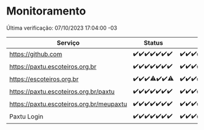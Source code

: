 # Monitoramento

Última verificação: 07/10/2023 17:04:00 -03

|Serviço|Status|Últimas 24h|
|---|---|---|
|https://github.com|<span title="2023-09-30: OK=24">✔️</span><span title="2023-10-01: OK=24">✔️</span><span title="2023-10-02: OK=24">✔️</span><span title="2023-10-03: OK=24">✔️</span><span title="2023-10-04: OK=24">✔️</span><span title="2023-10-05: OK=24">✔️</span><span title="2023-10-06: OK=20">✔️</span>|<span title="06/10/2023 17:06:00 -03 : 200">✔️</span><span title="06/10/2023 18:03:00 -03 : 200">✔️</span><span title="06/10/2023 19:03:00 -03 : 200">✔️</span><span title="06/10/2023 20:04:00 -03 : 200">✔️</span><span title="06/10/2023 21:28:00 -03 : 200">✔️</span><span title="06/10/2023 22:39:00 -03 : 200">✔️</span><span title="06/10/2023 23:12:00 -03 : 200">✔️</span><span title="07/10/2023 00:06:00 -03 : 200">✔️</span><span title="07/10/2023 01:07:00 -03 : 200">✔️</span><span title="07/10/2023 02:03:00 -03 : 200">✔️</span><span title="07/10/2023 03:07:00 -03 : 200">✔️</span><span title="07/10/2023 04:03:00 -03 : 200">✔️</span><span title="07/10/2023 05:07:00 -03 : 200">✔️</span><span title="07/10/2023 06:03:00 -03 : 200">✔️</span><span title="07/10/2023 07:03:00 -03 : 200">✔️</span><span title="07/10/2023 08:03:00 -03 : 200">✔️</span><span title="07/10/2023 09:09:00 -03 : 200">✔️</span><span title="07/10/2023 10:05:00 -03 : 200">✔️</span><span title="07/10/2023 11:03:00 -03 : 200">✔️</span><span title="07/10/2023 12:04:00 -03 : 200">✔️</span><span title="07/10/2023 13:06:00 -03 : 200">✔️</span><span title="07/10/2023 14:03:00 -03 : 200">✔️</span><span title="07/10/2023 15:06:00 -03 : 200">✔️</span><span title="07/10/2023 16:02:00 -03 : 200">✔️</span><span title="07/10/2023 17:04:00 -03 : 200">✔️</span>|
|https://paxtu.escoteiros.org.br|<span title="2023-09-30: OK=24">✔️</span><span title="2023-10-01: OK=24">✔️</span><span title="2023-10-02: OK=24">✔️</span><span title="2023-10-03: OK=24">✔️</span><span title="2023-10-04: OK=24">✔️</span><span title="2023-10-05: OK=24">✔️</span><span title="2023-10-06: OK=20">✔️</span>|<span title="06/10/2023 17:06:00 -03 : 200">✔️</span><span title="06/10/2023 18:03:00 -03 : 200">✔️</span><span title="06/10/2023 19:03:00 -03 : 200">✔️</span><span title="06/10/2023 20:04:00 -03 : 200">✔️</span><span title="06/10/2023 21:28:00 -03 : 200">✔️</span><span title="06/10/2023 22:39:00 -03 : 200">✔️</span><span title="06/10/2023 23:12:00 -03 : 200">✔️</span><span title="07/10/2023 00:06:00 -03 : 200">✔️</span><span title="07/10/2023 01:07:00 -03 : 200">✔️</span><span title="07/10/2023 02:03:00 -03 : 200">✔️</span><span title="07/10/2023 03:07:00 -03 : 200">✔️</span><span title="07/10/2023 04:03:00 -03 : 200">✔️</span><span title="07/10/2023 05:07:00 -03 : 200">✔️</span><span title="07/10/2023 06:03:00 -03 : 200">✔️</span><span title="07/10/2023 07:03:00 -03 : 200">✔️</span><span title="07/10/2023 08:03:00 -03 : 200">✔️</span><span title="07/10/2023 09:09:00 -03 : 200">✔️</span><span title="07/10/2023 10:05:00 -03 : 200">✔️</span><span title="07/10/2023 11:03:00 -03 : 200">✔️</span><span title="07/10/2023 12:04:00 -03 : 200">✔️</span><span title="07/10/2023 13:06:00 -03 : 200">✔️</span><span title="07/10/2023 14:03:00 -03 : 200">✔️</span><span title="07/10/2023 15:06:00 -03 : 200">✔️</span><span title="07/10/2023 16:02:00 -03 : 200">✔️</span><span title="07/10/2023 17:04:00 -03 : 200">✔️</span>|
|https://escoteiros.org.br|<span title="2023-09-30: OK=24">✔️</span><span title="2023-10-01: OK=24">✔️</span><span title="2023-10-02: OK=24">✔️</span><span title="2023-10-03: OK=23, Falhas=1">⚠️</span><span title="2023-10-04: OK=24">✔️</span><span title="2023-10-05: OK=24">✔️</span><span title="2023-10-06: OK=19, Falhas=1">⚠️</span>|<span title="06/10/2023 17:06:00 -03 : 200">✔️</span><span title="06/10/2023 18:03:00 -03 : 200">✔️</span><span title="06/10/2023 19:03:00 -03 : 200">✔️</span><span title="06/10/2023 20:04:00 -03 : 200">✔️</span><span title="06/10/2023 21:28:00 -03 : 500">❌</span><span title="06/10/2023 22:39:00 -03 : 200">✔️</span><span title="06/10/2023 23:12:00 -03 : 200">✔️</span><span title="07/10/2023 00:06:00 -03 : 200">✔️</span><span title="07/10/2023 01:07:00 -03 : 200">✔️</span><span title="07/10/2023 02:03:00 -03 : 200">✔️</span><span title="07/10/2023 03:07:00 -03 : 200">✔️</span><span title="07/10/2023 04:03:00 -03 : 200">✔️</span><span title="07/10/2023 05:07:00 -03 : 200">✔️</span><span title="07/10/2023 06:03:00 -03 : 200">✔️</span><span title="07/10/2023 07:03:00 -03 : 200">✔️</span><span title="07/10/2023 08:03:00 -03 : 200">✔️</span><span title="07/10/2023 09:09:00 -03 : 200">✔️</span><span title="07/10/2023 10:05:00 -03 : 200">✔️</span><span title="07/10/2023 11:03:00 -03 : 200">✔️</span><span title="07/10/2023 12:04:00 -03 : 200">✔️</span><span title="07/10/2023 13:06:00 -03 : 200">✔️</span><span title="07/10/2023 14:03:00 -03 : 200">✔️</span><span title="07/10/2023 15:06:00 -03 : 200">✔️</span><span title="07/10/2023 16:02:00 -03 : 200">✔️</span><span title="07/10/2023 17:04:00 -03 : 200">✔️</span>|
|https://paxtu.escoteiros.org.br/paxtu|<span title="2023-09-30: OK=24">✔️</span><span title="2023-10-01: OK=24">✔️</span><span title="2023-10-02: OK=24">✔️</span><span title="2023-10-03: OK=24">✔️</span><span title="2023-10-04: OK=24">✔️</span><span title="2023-10-05: OK=24">✔️</span><span title="2023-10-06: OK=20">✔️</span>|<span title="06/10/2023 17:06:00 -03 : 200">✔️</span><span title="06/10/2023 18:03:00 -03 : 200">✔️</span><span title="06/10/2023 19:03:00 -03 : 200">✔️</span><span title="06/10/2023 20:04:00 -03 : 200">✔️</span><span title="06/10/2023 21:28:00 -03 : 200">✔️</span><span title="06/10/2023 22:39:00 -03 : 200">✔️</span><span title="06/10/2023 23:12:00 -03 : 200">✔️</span><span title="07/10/2023 00:06:00 -03 : 200">✔️</span><span title="07/10/2023 01:07:00 -03 : 200">✔️</span><span title="07/10/2023 02:03:00 -03 : 200">✔️</span><span title="07/10/2023 03:07:00 -03 : 200">✔️</span><span title="07/10/2023 04:03:00 -03 : 200">✔️</span><span title="07/10/2023 05:07:00 -03 : 200">✔️</span><span title="07/10/2023 06:03:00 -03 : 200">✔️</span><span title="07/10/2023 07:03:00 -03 : 200">✔️</span><span title="07/10/2023 08:03:00 -03 : 200">✔️</span><span title="07/10/2023 09:09:00 -03 : 200">✔️</span><span title="07/10/2023 10:05:00 -03 : 200">✔️</span><span title="07/10/2023 11:03:00 -03 : 200">✔️</span><span title="07/10/2023 12:04:00 -03 : 200">✔️</span><span title="07/10/2023 13:06:00 -03 : 200">✔️</span><span title="07/10/2023 14:03:00 -03 : 200">✔️</span><span title="07/10/2023 15:07:00 -03 : 200">✔️</span><span title="07/10/2023 16:02:00 -03 : 200">✔️</span><span title="07/10/2023 17:04:00 -03 : 200">✔️</span>|
|https://paxtu.escoteiros.org.br/meupaxtu|<span title="2023-09-30: OK=24">✔️</span><span title="2023-10-01: OK=24">✔️</span><span title="2023-10-02: OK=24">✔️</span><span title="2023-10-03: OK=24">✔️</span><span title="2023-10-04: OK=24">✔️</span><span title="2023-10-05: OK=24">✔️</span><span title="2023-10-06: OK=20">✔️</span>|<span title="06/10/2023 17:06:00 -03 : 200">✔️</span><span title="06/10/2023 18:03:00 -03 : 200">✔️</span><span title="06/10/2023 19:03:00 -03 : 200">✔️</span><span title="06/10/2023 20:04:00 -03 : 200">✔️</span><span title="06/10/2023 21:28:00 -03 : 200">✔️</span><span title="06/10/2023 22:39:00 -03 : 200">✔️</span><span title="06/10/2023 23:12:00 -03 : 200">✔️</span><span title="07/10/2023 00:06:00 -03 : 200">✔️</span><span title="07/10/2023 01:07:00 -03 : 200">✔️</span><span title="07/10/2023 02:03:00 -03 : 200">✔️</span><span title="07/10/2023 03:07:00 -03 : 200">✔️</span><span title="07/10/2023 04:03:00 -03 : 200">✔️</span><span title="07/10/2023 05:07:00 -03 : 200">✔️</span><span title="07/10/2023 06:03:00 -03 : 200">✔️</span><span title="07/10/2023 07:03:00 -03 : 200">✔️</span><span title="07/10/2023 08:03:00 -03 : 200">✔️</span><span title="07/10/2023 09:09:00 -03 : 200">✔️</span><span title="07/10/2023 10:05:00 -03 : 200">✔️</span><span title="07/10/2023 11:03:00 -03 : 200">✔️</span><span title="07/10/2023 12:04:00 -03 : 200">✔️</span><span title="07/10/2023 13:06:00 -03 : 200">✔️</span><span title="07/10/2023 14:03:00 -03 : 200">✔️</span><span title="07/10/2023 15:07:00 -03 : 200">✔️</span><span title="07/10/2023 16:02:00 -03 : 200">✔️</span><span title="07/10/2023 17:04:00 -03 : 200">✔️</span>|
|Paxtu Login|<span title="2023-09-30: OK=24">✔️</span><span title="2023-10-01: OK=24">✔️</span><span title="2023-10-02: OK=24">✔️</span><span title="2023-10-03: OK=24">✔️</span><span title="2023-10-04: OK=24">✔️</span><span title="2023-10-05: OK=24">✔️</span><span title="2023-10-06: OK=20">✔️</span>|<span title="06/10/2023 17:06:00 -03 : 200">✔️</span><span title="06/10/2023 18:03:00 -03 : 200">✔️</span><span title="06/10/2023 19:03:00 -03 : 200">✔️</span><span title="06/10/2023 20:04:00 -03 : 200">✔️</span><span title="06/10/2023 21:28:00 -03 : 200">✔️</span><span title="06/10/2023 22:39:00 -03 : 200">✔️</span><span title="06/10/2023 23:12:00 -03 : 200">✔️</span><span title="07/10/2023 00:06:00 -03 : 200">✔️</span><span title="07/10/2023 01:07:00 -03 : 200">✔️</span><span title="07/10/2023 02:03:00 -03 : 200">✔️</span><span title="07/10/2023 03:07:00 -03 : 200">✔️</span><span title="07/10/2023 04:03:00 -03 : 200">✔️</span><span title="07/10/2023 05:07:00 -03 : 200">✔️</span><span title="07/10/2023 06:03:00 -03 : 200">✔️</span><span title="07/10/2023 07:03:00 -03 : 200">✔️</span><span title="07/10/2023 08:03:00 -03 : 200">✔️</span><span title="07/10/2023 09:09:00 -03 : 200">✔️</span><span title="07/10/2023 10:05:00 -03 : 200">✔️</span><span title="07/10/2023 11:03:00 -03 : 200">✔️</span><span title="07/10/2023 12:04:00 -03 : 200">✔️</span><span title="07/10/2023 13:06:00 -03 : 200">✔️</span><span title="07/10/2023 14:03:00 -03 : 200">✔️</span><span title="07/10/2023 15:07:00 -03 : 200">✔️</span><span title="07/10/2023 16:02:00 -03 : 200">✔️</span><span title="07/10/2023 17:04:00 -03 : 200">✔️</span>|
